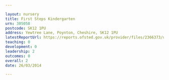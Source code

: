```yaml
---

layout: nursery
title: First Steps Kindergarten
urn: 305058
postcode: SK12 1PU
address: Yewtree Lane, Poynton, Cheshire, SK12 1PU
latestReportUrl: https://reports.ofsted.gov.uk/provider/files/2366373/urn/305058.pdf
teaching: 0
development: 0
leadership: 2
outcomes: 0
overall: 2
date: 26/03/2014

---
```

